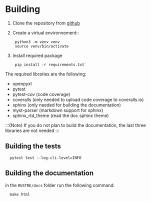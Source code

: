 # Building

1. Clone the repository from [github](https://github.com/lucsch/rustre)

2. Create a virtual environnement::

        python3 -m venv venv
        source venv/bin/activate

3. Install required package  

        pip install -r requirements.txt`

  The required libraries are the following:

   - openpyxl
   - pytest
   - pytest-cov (code coverage)
   - coveralls (only needed to upload code coverage to coveralls.io)
   - sphinx (only needed for building the documentation)
   - myst-parser (markdown support for sphinx)
   - sphinx_rtd_theme (read the doc sphinx theme)

:::{Note}
If you do not plan to build the documentation, the last three libraries are not needed
:::

## Building the tests

      pytest test --log-cli-level=INFO

## Building the documentation

in the `RUSTRE/docs` folder run the following command:

      make html


